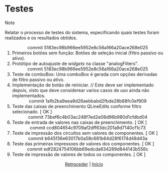 # Testes

>[!NOTE]
> Relatar o processo de testes do sistema, especificando quais testes foram 
> realizados e os resultados obtidos.

<ol>
	<div align="center">commit 5183ec98b966ee5952e8c56a166a20ace268e025</div>
	<li>	Primeiros botões sem função: Botões de seleção inicial (filtro passivo ou ativo).</li>
	<li>	Protótipo de autoajuste de <I>widgets</I> na classe "analogFilters".</li>
	<div align="center">commit 5183ec98b966ee5952e8c56a166a20ace268e025</div>
	<li>	Teste de comboBox: Uma comboBox é gerada com opções derivadas de filtro passivo ou ativo.</li>
	<li>	Implementação de botão de reiniciar. // Este deve ser implementado depois, visto que deve considerear varios casos de uso
	ainda não implementados.</li>
	<div align="center">commit 1afb2ba9eea9d26aebbabd2fbde28b88fc0ef909</div>
	<li>	Teste das caixas de preenchimento QLineEdits conforme filtro selecionado. [ OK ]</li>
	<div align="center">commit 73bef6c4b03ac248f7ed2e08d96b980d1cfdbd04</div>
	<li>	Teste de entrada de valores nas caixas de preenchimento. [ OK ]</li>
	<div align="center">commit ccd804654c9709af2dff63dc201a9d7140cf1c73</div>
	<li>	Teste de impressão dos circuitos sem valores de componentes. [ OK ]</li>
	<div align="center">commit b645f36e63017b0a58c681b64d28f6174d48d43a</div>
	<li>	Teste das primeiras impressoes de valores dos componentes. [ OK ]</li>
	<div align="center">commit edf2824754106bb69edcda634289d844143b556c</div>
	<li>	Teste de impressão de valores de todos os componentes. [ OK ]</li>

</ol>

<div align="center">

[Retroceder](implementacao.md) | [Início](README.md)

</div>